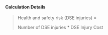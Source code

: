 
#### Calculation Details

> Health and safety risk (DSE injuries) = 
>
> Number of DSE injuries * DSE Injury Cost

